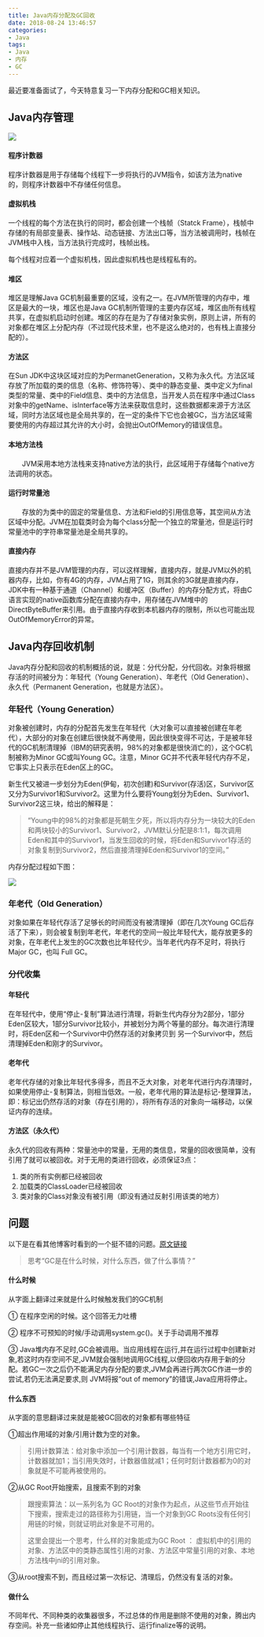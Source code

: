 ```yaml
---
title: Java内存分配及GC回收
date: 2018-08-24 13:46:57
categories: 
- Java
tags:
- Java
- 内存
- GC
---
```


最近要准备面试了，今天特意复习一下内存分配和GC相关知识。

## Java内存管理

![](Java内存分配及GC回收/gc1.jpeg)

#### 程序计数器

程序计数器是用于存储每个线程下一步将执行的JVM指令，如该方法为native的，则程序计数器中不存储任何信息。
	
#### 虚拟机栈
一个线程的每个方法在执行的同时，都会创建一个栈帧（Statck Frame），栈帧中存储的有局部变量表、操作站、动态链接、方法出口等，当方法被调用时，栈帧在JVM栈中入栈，当方法执行完成时，栈帧出栈。

每个线程对应着一个虚拟机栈，因此虚拟机栈也是线程私有的。

#### 堆区

堆区是理解Java GC机制最重要的区域，没有之一。在JVM所管理的内存中，堆区是最大的一块，堆区也是Java GC机制所管理的主要内存区域，堆区由所有线程共享，在虚拟机启动时创建。堆区的存在是为了存储对象实例，原则上讲，所有的对象都在堆区上分配内存（不过现代技术里，也不是这么绝对的，也有栈上直接分配的）。

#### 方法区

在Sun JDK中这块区域对应的为PermanetGeneration，又称为永久代。方法区域存放了所加载的类的信息（名称、修饰符等）、类中的静态变量、类中定义为final类型的常量、类中的Field信息、类中的方法信息，当开发人员在程序中通过Class对象中的getName、isInterface等方法来获取信息时，这些数据都来源于方法区域，同时方法区域也是全局共享的，在一定的条件下它也会被GC，当方法区域需要使用的内存超过其允许的大小时，会抛出OutOfMemory的错误信息。
 
#### 本地方法栈
 
　　JVM采用本地方法栈来支持native方法的执行，此区域用于存储每个native方法调用的状态。
 
#### 运行时常量池
　　存放的为类中的固定的常量信息、方法和Field的引用信息等，其空间从方法区域中分配。JVM在加载类时会为每个class分配一个独立的常量池，但是运行时常量池中的字符串常量池是全局共享的。
　　
#### 直接内存
直接内存并不是JVM管理的内存，可以这样理解，直接内存，就是JVM以外的机器内存，比如，你有4G的内存，JVM占用了1G，则其余的3G就是直接内存，JDK中有一种基于通道（Channel）和缓冲区（Buffer）的内存分配方式，将由C语言实现的native函数库分配在直接内存中，用存储在JVM堆中的DirectByteBuffer来引用。由于直接内存收到本机器内存的限制，所以也可能出现OutOfMemoryError的异常。


## Java内存回收机制

Java内存分配和回收的机制概括的说，就是：分代分配，分代回收。对象将根据存活的时间被分为：年轻代（Young Generation）、年老代（Old Generation）、永久代（Permanent Generation，也就是方法区）。

### 年轻代（Young Generation）
对象被创建时，内存的分配首先发生在年轻代（大对象可以直接被创建在年老代），大部分的对象在创建后很快就不再使用，因此很快变得不可达，于是被年轻代的GC机制清理掉（IBM的研究表明，98%的对象都是很快消亡的），这个GC机制被称为Minor GC或叫Young GC。注意，Minor GC并不代表年轻代内存不足，它事实上只表示在Eden区上的GC。

新生代又被进一步划分为Eden(伊甸，初次创建)和Survivor(存活)区，Survivor区又分为Survivor1和Survivor2。这里为什么要将Young划分为Eden、Survivor1、Survivor2这三块，给出的解释是：

> “Young中的98%的对象都是死朝生夕死，所以将内存分为一块较大的Eden和两块较小的Survivor1、Survivor2，JVM默认分配是8:1:1，每次调用Eden和其中的Survivor1，当发生回收的时候，将Eden和Survivor1存活的对象复制到Survivor2，然后直接清理掉Eden和Survivor1的空间。”

内存分配过程如下图：

![](Java内存分配及GC回收/gc2.jpeg)

### 年老代（Old Generation）
对象如果在年轻代存活了足够长的时间而没有被清理掉（即在几次Young GC后存活了下来），则会被复制到年老代，年老代的空间一般比年轻代大，能存放更多的对象，在年老代上发生的GC次数也比年轻代少。当年老代内存不足时，将执行Major GC，也叫 Full GC。

### 分代收集

#### 年轻代
在年轻代中，使用“停止-复制”算法进行清理，将新生代内存分为2部分，1部分 Eden区较大，1部分Survivor比较小，并被划分为两个等量的部分。每次进行清理时，将Eden区和一个Survivor中仍然存活的对象拷贝到 另一个Survivor中，然后清理掉Eden和刚才的Survivor。

#### 老年代

老年代存储的对象比年轻代多得多，而且不乏大对象，对老年代进行内存清理时，如果使用停止-复制算法，则相当低效。一般，老年代用的算法是标记-整理算法，即：标记出仍然存活的对象（存在引用的），将所有存活的对象向一端移动，以保证内存的连续。

#### 方法区（永久代）

永久代的回收有两种：常量池中的常量，无用的类信息，常量的回收很简单，没有引用了就可以被回收。对于无用的类进行回收，必须保证3点：

1. 类的所有实例都已经被回收
2. 加载类的ClassLoader已经被回收
3. 类对象的Class对象没有被引用（即没有通过反射引用该类的地方）

## 问题
以下是在看其他博客时看到的一个挺不错的问题。[原文链接](https://www.cnblogs.com/wjtaigwh/p/6635484.html)

> 思考“GC是在什么时候，对什么东西，做了什么事情？”


#### 什么时候
从字面上翻译过来就是什么时候触发我们的GC机制

① 在程序空闲的时候。这个回答无力吐槽

② 程序不可预知的时候/手动调用system.gc()。关于手动调用不推荐

③ Java堆内存不足时,GC会被调用。当应用线程在运行,并在运行过程中创建新对象,若这时内存空间不足,JVM就会强制地调用GC线程,以便回收内存用于新的分配。若GC一次之后仍不能满足内存分配的要求,JVM会再进行两次GC作进一步的尝试,若仍无法满足要求,则 JVM将报“out of memory”的错误,Java应用将停止。

#### 什么东西
从字面的意思翻译过来就是能被GC回收的对象都有哪些特征

①超出作用域的对象/引用计数为空的对象。

> 引用计数算法：给对象中添加一个引用计数器，每当有一个地方引用它时，计数器就加1；当引用失效时，计数器值就减1；任何时刻计数器都为0的对象就是不可能再被使用的。

②从GC Root开始搜索，且搜索不到的对象

> 跟搜索算法：以一系列名为 GC Root的对象作为起点，从这些节点开始往下搜索，搜索走过的路径称为引用链，当一个对象到GC Roots没有任何引用链的时候，则就证明此对象是不可用的。
> 
> 这里会提出一个思考，什么样的对象能成为GC Root ： 虚拟机中的引用的对象、方法区中的类静态属性引用的对象、方法区中常量引用的对象、本地方法栈中jni的引用对象。


③从root搜索不到，而且经过第一次标记、清理后，仍然没有复活的对象。

#### 做什么
不同年代、不同种类的收集器很多，不过总体的作用是删除不使用的对象，腾出内存空间。补充一些诸如停止其他线程执行、运行finalize等的说明。